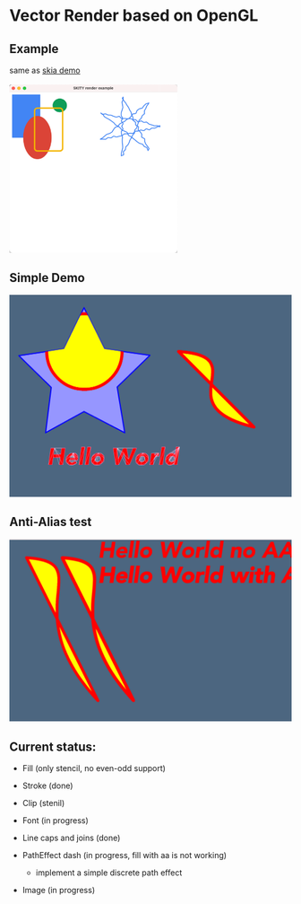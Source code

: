 # Vector Render based on OpenGL

## Example

same as [skia demo](https://fiddle.skia.org/c/66a829e00c752fe96e2ef4195cdc5454)<br/>
<br/>
<img src="./resources/skia_demo.png" width="300" height="300">

## Simple Demo

![demo](./resources/gl_canvas_test.png)

## Anti-Alias test

![aa_test](./resources/aa_test.png)

## Current status:

- Fill (only stencil, no even-odd support)

- Stroke (done)

- Clip (stenil)

- Font (in progress)

- Line caps and joins (done)

- PathEffect dash (in progress, fill with aa is not working)

  - implement a simple discrete path effect

- Image (in progress)
